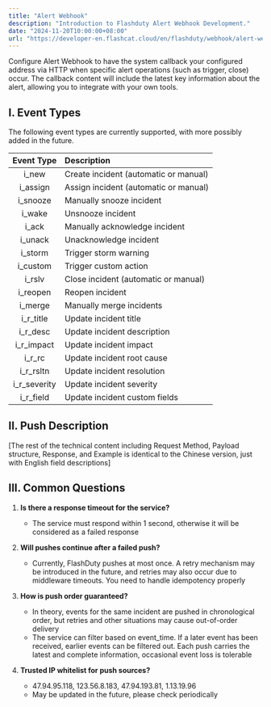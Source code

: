 ```yaml
---
title: "Alert Webhook"
description: "Introduction to Flashduty Alert Webhook Development."
date: "2024-11-20T10:00:00+08:00"
url: "https://developer-en.flashcat.cloud/en/flashduty/webhook/alert-webhook"
---
```


Configure Alert Webhook to have the system callback your configured address via HTTP when specific alert operations (such as trigger, close) occur. The callback content will include the latest key information about the alert, allowing you to integrate with your own tools.

<span id="EventTypes"></span>

## I. Event Types

The following event types are currently supported, with more possibly added in the future.

<div class="md-block">

|   Event Type   | Description      |
| :----------: | :--------------- |
|    i_new     | Create incident (automatic or manual) |
|    i_assign  | Assign incident (automatic or manual) |
|   i_snooze   | Manually snooze incident |
|   i_wake     | Unsnooze incident |
|    i_ack     | Manually acknowledge incident |
|   i_unack    | Unacknowledge incident |
|   i_storm    | Trigger storm warning |
|   i_custom   | Trigger custom action |
|    i_rslv    | Close incident (automatic or manual) |
|   i_reopen   | Reopen incident |
|   i_merge    | Manually merge incidents |
|  i_r_title   | Update incident title |
|   i_r_desc   | Update incident description |
|  i_r_impact  | Update incident impact |
|    i_r_rc    | Update incident root cause |
|  i_r_rsltn   | Update incident resolution |
| i_r_severity | Update incident severity |
| i_r_field    | Update incident custom fields |

</div>

## II. Push Description

[The rest of the technical content including Request Method, Payload structure, Response, and Example is identical to the Chinese version, just with English field descriptions]

## III. Common Questions

1. **Is there a response timeout for the service?**

   - The service must respond within 1 second, otherwise it will be considered as a failed response

2. **Will pushes continue after a failed push?**

   - Currently, FlashDuty pushes at most once. A retry mechanism may be introduced in the future, and retries may also occur due to middleware timeouts. You need to handle idempotency properly

3. **How is push order guaranteed?**

   - In theory, events for the same incident are pushed in chronological order, but retries and other situations may cause out-of-order delivery
   - The service can filter based on event_time. If a later event has been received, earlier events can be filtered out. Each push carries the latest and complete information, occasional event loss is tolerable

4. **Trusted IP whitelist for push sources?**
   - 47.94.95.118, 123.56.8.183, 47.94.193.81, 1.13.19.96
   - May be updated in the future, please check periodically 